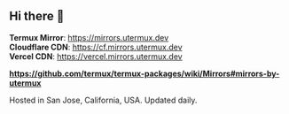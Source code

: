 ## Hi there 👋

**Termux Mirror**: https://mirrors.utermux.dev  
**Cloudflare CDN**: https://cf.mirrors.utermux.dev  
**Vercel CDN**: https://vercel.mirrors.utermux.dev  

**https://github.com/termux/termux-packages/wiki/Mirrors#mirrors-by-utermux**

Hosted in San Jose, California, USA. Updated daily.
